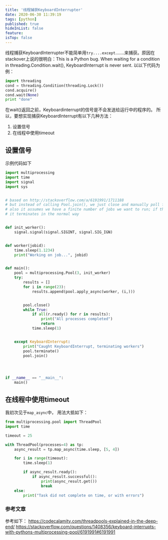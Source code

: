 ```yaml
---
title: '线程捕获KeyboardInterrupter'
date: 2020-06-30 11:39:19
tags: [python]
published: true
hideInList: false
feature: 
isTop: false
---
```



线程捕获KeyboardInterrupter不能简单用`try....except`.......来捕获。原因在stackover上说的很明白：This is a Python bug. When waiting for a condition in threading.Condition.wait(), KeyboardInterrupt is never sent. 
以以下代码为例：
```python
import threading
cond = threading.Condition(threading.Lock())
cond.acquire()
cond.wait(None)
print "done"
````
在wait()返回之前，Keyboardinterrupt的信号是不会发送给运行中的程序的。
所以，要想实现捕获KeyboardInterrupt有以下几种方法：
1. 设置信号
2. 在线程中使用timeout

## 设置信号
示例代码如下
````python
import multiprocessing
import time
import signal
import sys


# based on http://stackoverflow.com/a/6191991/1711188
# but instead of calling Pool.join(), we just close and manually poll for processes exiting
# also it assumes we have a finite number of jobs we want to run; if they complete
# it terminates in the normal way


def init_worker():
    signal.signal(signal.SIGINT, signal.SIG_IGN)


def worker(jobid):
    time.sleep(1.1234)
    print("Working on job...", jobid)


def main():
    pool = multiprocessing.Pool(3, init_worker)
    try:
        results = []
        for i in range(23):
            results.append(pool.apply_async(worker, (i,)))


        pool.close()
        while True:
            if all(r.ready() for r in results):
                print("All processes completed")
                return
            time.sleep(1)


    except KeyboardInterrupt:
        print("Caught KeyboardInterrupt, terminating workers")
        pool.terminate()
        pool.join()




if __name__ == "__main__":
    main()
````

## 在线程中使用timeout
我初次见于`map_async`中，
用法大抵如下：
````python
from multiprocessing.pool import ThreadPool
import time

timeout = 25

with ThreadPool(processes=4) as tp:
    async_result = tp.map_async(time.sleep, [5, 4])

    for i in range(timeout):
        time.sleep(1)

        if async_result.ready():
            if async_result.successful():
                print(async_result.get())
                break
    else:
        print("Task did not complete on time, or with errors")
````
### 参考文章
参考如下：
    https://codecalamity.com/threadpools-explained-in-the-deep-end/
    https://stackoverflow.com/questions/1408356/keyboard-interrupts-with-pythons-multiprocessing-pool/6191991#6191991
